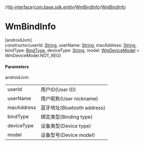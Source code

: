 //[lib-interface](../../../index.md)/[com.base.sdk.entity](../index.md)/[WmBindInfo](index.md)/[WmBindInfo](-wm-bind-info.md)

# WmBindInfo

[androidJvm]\
constructor(userId: [String](https://kotlinlang.org/api/latest/jvm/stdlib/kotlin/-string/index.html), userName: [String](https://kotlinlang.org/api/latest/jvm/stdlib/kotlin/-string/index.html), macAddress: [String](https://kotlinlang.org/api/latest/jvm/stdlib/kotlin/-string/index.html), bindType: [BindType](../-bind-type/index.md), deviceType: [String](https://kotlinlang.org/api/latest/jvm/stdlib/kotlin/-string/index.html), model: [WmDeviceModel](../-wm-device-model/index.md) = WmDeviceModel.NOT_REG)

#### Parameters

androidJvm

| | |
|---|---|
| userId | 用户ID(User ID) |
| userName | 用户昵称(User nickname) |
| macAddress | 蓝牙地址(Bluetooth address) |
| bindType | 绑定类型(Binding type) |
| deviceType | 设备类型(Device type) |
| model | 设备型号(Device model) |
